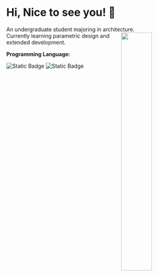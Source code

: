 <h1>Hi, Nice to see you! 👋</h1>


An undergraduate student majoring in architecture.
<picture>
    <source media="(prefers-color-scheme: dark)" srcset="https://github-readme-stats.vercel.app/api?username=wunuoo&show_icons=true&theme=noctis_minimus&hide=issues">
    <img align="right" width="40%" src="https://github-readme-stats.vercel.app/api?username=wunuoo&show_icons=true&theme=graywhite&hide=issues">
</picture>
</br>
Currently learning parametric design and extended development.
</br>

<p><b>Programming Language:</b></p>

![Static Badge](https://img.shields.io/badge/C%23-984993)
![Static Badge](https://img.shields.io/badge/Python%203-3d79aa)




<!--
<picture>
    <source media="(prefers-color-scheme: dark)" srcset="https://github-readme-stats.vercel.app/api/top-langs/?username=wunuoo&hide=Mathematica&theme=noctis_minimus">
    <img align="right" width="45%" src="https://github-readme-stats.vercel.app/api/top-langs/?username=wunuoo&hide=Mathematica&theme=graywhite">
</picture>
-->





<!--
**wunuoo/wunuoo** is a ✨ _special_ ✨ repository because its `README.md` (this file) appears on your GitHub profile.

Here are some ideas to get you started:

- 🔭 I’m currently working on ...
- 🌱 I’m currently learning ...
- 👯 I’m looking to collaborate on ...
- 🤔 I’m looking for help with ...
- 💬 Ask me about ...
- 📫 How to reach me: ...
- 😄 Pronouns: ...
- ⚡ Fun fact: ...
-->
